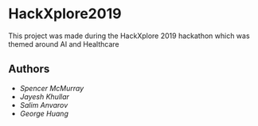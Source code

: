 # HackXplore2019

This project was made during the HackXplore 2019 hackathon which was themed around AI and Healthcare

## Authors

* *Spencer McMurray*
* *Jayesh Khullar*
* *Salim Anvarov*
* *George Huang*
